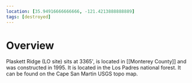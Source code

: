 ```yaml
---
location: [35.94916666666666, -121.4213888888889]
tags: [destroyed]
---
```


# Overview

Plaskett Ridge (LO site) sits at 3365', is located in [[Monterey County]] and was constructed in 1995. It is located in the Los Padres national forest. It can be found on the Cape San Martin USGS topo map.

